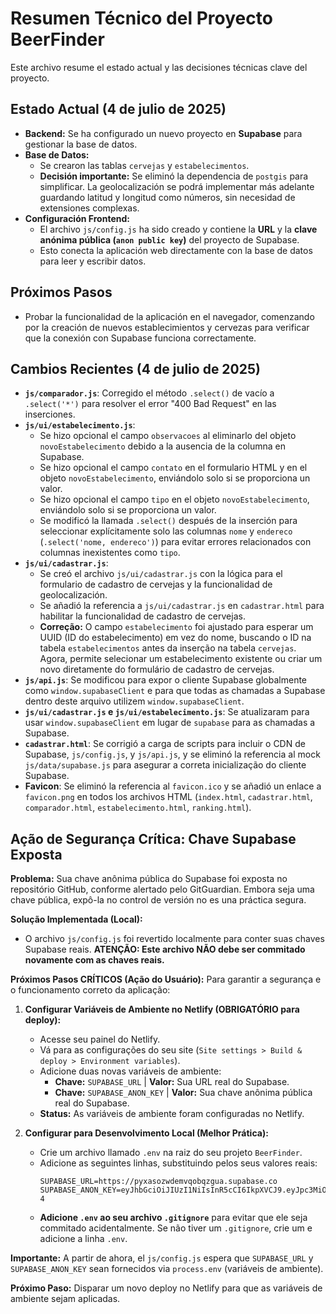 # Resumen Técnico del Proyecto BeerFinder

Este archivo resume el estado actual y las decisiones técnicas clave del proyecto.

## Estado Actual (4 de julio de 2025)

*   **Backend:** Se ha configurado un nuevo proyecto en **Supabase** para gestionar la base de datos.
*   **Base de Datos:**
    *   Se crearon las tablas `cervejas` y `estabelecimentos`.
    *   **Decisión importante:** Se eliminó la dependencia de `postgis` para simplificar. La geolocalización se podrá implementar más adelante guardando latitud y longitud como números, sin necesidad de extensiones complexas.
*   **Configuración Frontend:**
    *   El archivo `js/config.js` ha sido creado y contiene la **URL** y la **clave anónima pública (`anon public key`)** del proyecto de Supabase.
    *   Esto conecta la aplicación web directamente con la base de datos para leer y escribir datos.

## Próximos Pasos

*   Probar la funcionalidad de la aplicación en el navegador, comenzando por la creación de nuevos establecimientos y cervezas para verificar que la conexión con Supabase funciona correctamente.

## Cambios Recientes (4 de julio de 2025)

*   **`js/comparador.js`**: Corregido el método `.select()` de vacío a `.select('*')` para resolver el error "400 Bad Request" en las inserciones.
*   **`js/ui/estabelecimento.js`**:
    *   Se hizo opcional el campo `observacoes` al eliminarlo del objeto `novoEstabelecimento` debido a la ausencia de la columna en Supabase.
    *   Se hizo opcional el campo `contato` en el formulario HTML y en el objeto `novoEstabelecimento`, enviándolo solo si se proporciona un valor.
    *   Se hizo opcional el campo `tipo` en el objeto `novoEstabelecimento`, enviándolo solo si se proporciona un valor.
    *   Se modificó la llamada `.select()` después de la inserción para seleccionar explícitamente solo las columnas `nome` y `endereco` (`.select('nome, endereco')`) para evitar errores relacionados con columnas inexistentes como `tipo`.
*   **`js/ui/cadastrar.js`**:
    *   Se creó el archivo `js/ui/cadastrar.js` con la lógica para el formulario de cadastro de cervejas y la funcionalidad de geolocalización.
    *   Se añadió la referencia a `js/ui/cadastrar.js` en `cadastrar.html` para habilitar la funcionalidad de cadastro de cervejas.
    *   **Correção:** O campo `estabelecimento` foi ajustado para esperar um UUID (ID do estabelecimento) em vez do nome, buscando o ID na tabela `estabelecimentos` antes da inserção na tabela `cervejas`. Agora, permite selecionar um estabelecimento existente ou criar um novo diretamente do formulário de cadastro de cervejas.
*   **`js/api.js`**: Se modificou para expor o cliente Supabase globalmente como `window.supabaseClient` e para que todas as chamadas a Supabase dentro deste arquivo utilizem `window.supabaseClient`.
*   **`js/ui/cadastrar.js` e `js/ui/estabelecimento.js`**: Se atualizaram para usar `window.supabaseClient` em lugar de `supabase` para as chamadas a Supabase.
*   **`cadastrar.html`**: Se corrigió a carga de scripts para incluir o CDN de Supabase, `js/config.js`, y `js/api.js`, y se eliminó la referencia al mock `js/data/supabase.js` para asegurar a correta inicialização do cliente Supabase.
*   **Favicon**: Se eliminó la referencia al `favicon.ico` y se añadió un enlace a `favicon.png` en todos los archivos HTML (`index.html`, `cadastrar.html`, `comparador.html`, `estabelecimento.html`, `ranking.html`).

## Ação de Segurança Crítica: Chave Supabase Exposta

**Problema:** Sua chave anônima pública do Supabase foi exposta no repositório GitHub, conforme alertado pelo GitGuardian. Embora seja uma chave pública, expô-la no control de versión no es una práctica segura.

**Solução Implementada (Local):**
*   O archivo `js/config.js` foi revertido localmente para conter suas chaves Supabase reais. **ATENÇÃO: Este archivo NÃO debe ser commitado novamente com as chaves reais.**

**Próximos Pasos CRÍTICOS (Ação do Usuário):**
Para garantir a segurança e o funcionamento correto da aplicação:

1.  **Configurar Variáveis de Ambiente no Netlify (OBRIGATÓRIO para deploy):**
    *   Acesse seu painel do Netlify.
    *   Vá para as configurações do seu site (`Site settings > Build & deploy > Environment variables`).
    *   Adicione duas novas variáveis de ambiente:
        *   **Chave:** `SUPABASE_URL` | **Valor:** Sua URL real do Supabase.
        *   **Chave:** `SUPABASE_ANON_KEY` | **Valor:** Sua chave anônima pública real do Supabase.
    *   **Status:** As variáveis de ambiente foram configuradas no Netlify.

2.  **Configurar para Desenvolvimento Local (Melhor Prática):**
    *   Crie um archivo llamado `.env` na raiz do seu projeto `BeerFinder`.
    *   Adicione as seguintes linhas, substituindo pelos seus valores reais:
        ```
        SUPABASE_URL=https://pyxasozwdemvqobqzgua.supabase.co
        SUPABASE_ANON_KEY=eyJhbGciOiJIUzI1NiIsInR5cCI6IkpXVCJ9.eyJpc3MiOiJzdXBhYmFzZSIsInJlZiI6InB5eGFzb3p3ZGVtdnFvYnF6Z3VhIiwicm9sZSI6ImFub24iLCJpYXQiOjE3NTE2Njk3MTUsImV4cCI6MjA2NzI0NTcxNX0.E5YyelQf6JERlXYU6OSH8fjshqlYjlcS8AQMOQFE8-4
        ```
    *   **Adicione `.env` ao seu archivo `.gitignore`** para evitar que ele seja commitado acidentalmente. Se não tiver um `.gitignore`, crie um e adicione a linha `.env`.

**Importante:** A partir de ahora, el `js/config.js` espera que `SUPABASE_URL` y `SUPABASE_ANON_KEY` sean fornecidos via `process.env` (variáveis de ambiente).

**Próximo Paso:** Disparar um novo deploy no Netlify para que as variáveis de ambiente sejam aplicadas.